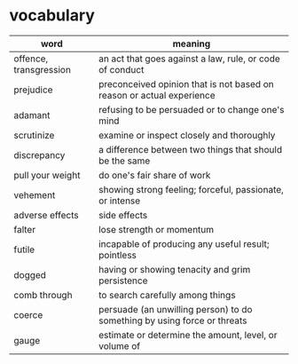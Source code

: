 # vocabulary

| word                   | meaning                                                                  |
| ---------------------- | ------------------------------------------------------------------------ |
| offence, transgression | an act that goes against a law, rule, or code of conduct                 |
| prejudice              | preconceived opinion that is not based on reason or actual experience    |
| adamant                | refusing to be persuaded or to change one's mind                         |
| scrutinize             | examine or inspect closely and thoroughly                                |
| discrepancy            | a difference between two things that should be the same                  |
| pull your weight       | do one's fair share of work                                              |
| vehement               | showing strong feeling; forceful, passionate, or intense                 |
| adverse effects        | side effects                                                             |
| falter                 | lose strength or momentum                                                |
| futile                 | incapable of producing any useful result; pointless                      |
| dogged                 | having or showing tenacity and grim persistence                          |
| comb through           | to search carefully among things                                         |
| coerce                 | persuade (an unwilling person) to do something by using force or threats |
| gauge                  | estimate or determine the amount, level, or volume of                    |
